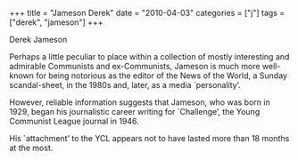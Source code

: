 +++
title = "Jameson Derek"
date = "2010-04-03"
categories = ["j"]
tags = ["derek", "jameson"]
+++

Derek Jameson

Perhaps a little peculiar to place within a collection of mostly interesting and admirable Communists and ex-Communists, Jameson is much more well-known for being notorious as the editor of the News of the World, a Sunday scandal-sheet, in the 1980s and, later, as a media \`personality’.

However, reliable information suggests that Jameson, who was born in 1929, began his journalistic career writing for \`Challenge’, the Young Communist League journal in 1946.

His \`attachment’ to the YCL appears not to have lasted more than 18 months at the most.
